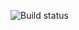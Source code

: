 ![Build status](https://github.com/vasiliy-dad/javaqa_selenide1/actions/workflows/gradle.yml/badge.svg?branch=main)
